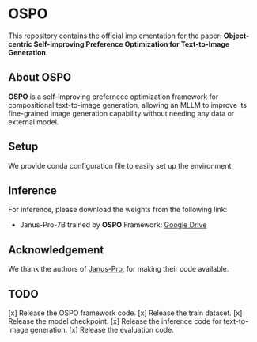 # OSPO
This repository contains the official implementation for the paper: **Object-centric Self-improving Preference Optimization for Text-to-Image Generation**.


## About OSPO
**OSPO** is a self-improving prefernece optimization framework for compositional text-to-image generation, allowing an MLLM to improve its fine-grained image generation capability without needing any data or external model. 


## Setup
We provide conda configuration file to easily set up the environment.


## Inference
For inference, please download the weights from the following link:
- Janus-Pro-7B trained by **OSPO** Framework: [Google Drive](https://drive.google.com/file/d/1XnGDSZoRh8x-JSScrD9OD-WH6hS1uMmg/view?usp=sharing)


## Acknowledgement
We thank the authors of [Janus-Pro](https://github.com/deepseek-ai/Janus?tab=readme-ov-file#janus-pro), for making their code available.


## TODO
[x] Release the OSPO framework code.
[x] Release the train dataset.
[x] Release the model checkpoint.
[x] Release the inference code for text-to-image generation.
[x] Release the evaluation code.
